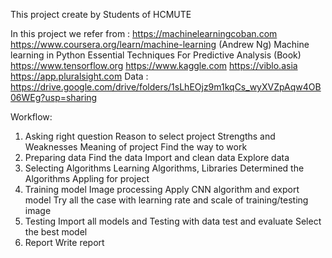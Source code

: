 This project create by Students of HCMUTE

In this project we refer from :
https://machinelearningcoban.com
https://www.coursera.org/learn/machine-learning (Andrew Ng)
Machine learning in Python Essential Techniques For Predictive Analysis (Book)
https://www.tensorflow.org
https://www.kaggle.com
https://viblo.asia
https://app.pluralsight.com
Data :
https://drive.google.com/drive/folders/1sLhEOjz9m1kqCs_wyXVZpAqw4OB06WEg?usp=sharing

Workflow:
1. Asking right question
Reason to select project
Strengths and Weaknesses
Meaning of project
Find the way to work
2. Preparing data
Find the data
Import and clean data
Explore data
3. Selecting Algorithms
Learning Algorithms, Libraries
Determined the Algorithms
Appling for project
4. Training model
Image processing
Apply CNN algorithm and export model
Try all the case with learning rate and scale of training/testing image
5. Testing
Import all models and Testing with data test and evaluate
Select the best model
6. Report
Write report
